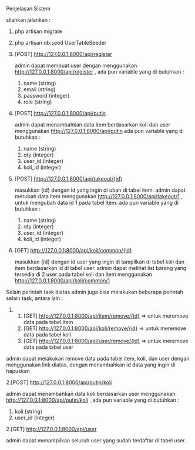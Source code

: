 Penjelasan Sistem

silahkan jalankan :

1. php artisan migrate
2. php artisan db:seed UserTableSeeder

1. [POST] http://127.0.0.1:8000/api/register
   
   admin dapat membuat user dengan menggunakan http://127.0.0.1:8000/api/register , ada pun variable yang di butuhkan :
   1. name (string)
   2. email (string)
   3. password (integer)
   4. role (string)
2. [POST] http://127.0.0.1:8000/api/putin

   admin dapat menambahkan data item berdasarkan koli dan user menggunakan http://127.0.0.1:8000/api/putin ada pun variable yang di butuhkan :
   1. name (string)
   2. qty (integer)
   3. user_id (integer)
   4. koli_id (integer)
3. [POST] http://127.0.0.1:8000/api/takeout/{id}

   masukkan {id} dengan id yang ingin di ubah di tabel item.
   admin dapat merubah data item menggunakan http://127.0.0.1:8000/api/takeout/1 , untuk mengubah data id 1 pada tabel item. 
   ada pun variable yang di butuhkan :
   1. name (string)
   2. qty (integer)
   3. user_id (integer)
   4. koli_id (integer)
   
4. [GET] http://127.0.0.1:8000/api/koli/common/{id}

   masukkan {id} dengan id user yang ingin di tampilkan di tabel koli dan item berdasarkan id di tabel user.
   admin dapat melihat list barang yang tersedia di 2 user pada tabel koli dan item menggunakan http://127.0.0.1:8000/api/koli/common/1 
   
   
 Selain perintah task diatas admin juga bisa melakukan beberapa perintah selain task, antara lain :
 
 1. 1. [GET] http://127.0.0.1:8000/api/item/remove/{id} => untuk meremove data pada tabel item
    2. [GET] http://127.0.0.1:8000/api/koli/remove/{id} => untuk meremove data pada tabel koli
    3. [GET] http://127.0.0.1:8000/api/user/remove/{id} => untuk meremove data pada tabel user
   
   admin dapat melakukan remove data pada tabel item, koli, dan user dengan menggunakan link diatas, dengan menambahkan id data yang ingin di hapuskan
 
 2.[POST]  http://127.0.0.1:8000/api/putin/koli
 
  admin dapat menambahkan data koli berdasarkan user menggunakan http://127.0.0.1:8000/api/putin/koli  , ada pun variable yang di butuhkan :
   1. koli (string)
   2. user_id (integer)

 2.[GET] http://127.0.0.1:8000/api/user
 
 admin dapat menampilkan seluruh user yang sudah terdaftar di tabel user.
 
   
